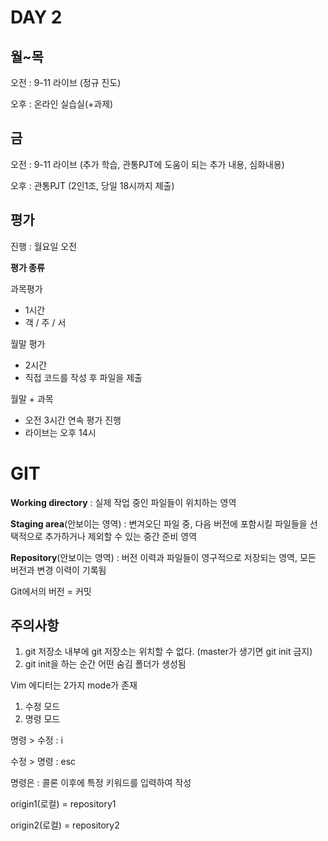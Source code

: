 # DAY 2

## 월~목

오전 : 9-11 라이브 (정규 진도)

오후 : 온라인 실습실(+과제)

## 금

오전 : 9-11 라이브 (추가 학습, 관통PJT에 도움이 되는 추가 내용, 심화내용)

오후 : 관통PJT (2인1조, 당일 18시까지 제출)

## 평가

진행 : 월요일 오전

**평가 종류**

과목평가

- 1시간
- 객 / 주 / 서

월말 평가

- 2시간
- 직접 코드를 작성 후 파일을 제출

월말 + 과목

- 오전 3시간 연속 평가 진행
- 라이브는 오후 14시

# GIT

**Working directory** : 실제 작업 중인 파일들이 위치하는 영역

**Staging area**(안보이는 영역) : 변겨오딘 파일 중, 다음 버전에 포함시킬 파일들을 선택적으로 추가하거나 제외할 수 있는 중간 준비 영역

**Repository**(안보이는 영역) : 버전 이력과 파일들이 영구적으로 저장되는 영역, 모든 버전과 변경 이력이 기록됨

Git에서의 버전 = 커밋

## 주의사항

1. git 저장소 내부에 git 저장소는 위치할 수 없다. (master가 생기면 git init 금지)
2. git init을 하는 순간 어떤 숨김 폴더가 생성됨

Vim 에디터는 2가지 mode가 존재

1. 수정 모드
2. 명령 모드

명령 > 수정 : i

수정 > 명령 : esc

명령은 : 콜론 이후에 특정 키워드를 입력하여 작성

origin1(로컬) = repository1

origin2(로컬) = repository2